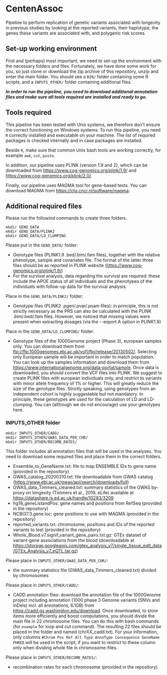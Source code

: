 # CentenAssoc
Pipeline to perform replication of genetic variants associated with longevity in previous studies by looking at the reported variants, their haplotype, the genes these variants are associated with, and polygenic risk scores.

## Set-up working environment
First and (perhaps) most important, we need to set-up the environment with the necessary folders and files. Fortunately, we have done some work for you, so just clone or download the zip archive of this repository, unzip and enter the main folder. You should see a `BIN/` folder containing some R scripts, and a `INPUTS_OTHER/` folder containing additional files. 

***In order to run the pipeline, you need to download additional annotation files and make sure all tools required are installed and ready to go.***

## Tools required
This pipeline has been tested with Unix systems, we therefore don't ensure the correct functioning on Windows systems. To run this pipeline, you need `R` correctly installed and executable on your machine. The list of required packages is checked internally and in case packages are installed.

Beside `R`, make sure that common Unix bash tools are working correctly, for example `awk`, `cut`, `paste`.

In addition, our pipeline uses PLINK (version 1.9 and 2), which can be downloaded from https://www.cog-genomics.org/plink/1.9/ and https://www.cog-genomics.org/plink/2.0/.

Finally, our pipeline uses MAGMA tool for gene-based tests. You can download MAGMA from https://ctg.cncr.nl/software/magma.

## Additional required files
Please run the followind commands to create three folders.
```
mkdir GENO_DATA
mkdir GENO_DATA/PLINK2
mkdir GENO_DATA/LD_CLUMPING
```
Please put in the `GENO_DATA/` folder:
- Genotype files (PLINK1.9 .bed/.bim/.fam files), together with the relative phenotype, sample and covariates file. The format of the latter three files should be as reported in PLINK website (https://www.cog-genomics.org/plink/1.9/)
- For the survival analysis, data regarding the survival are required: these include the APOE status of all individuals and the phenotypes of the individuals with follow-up data for the survival analysis. 

Place in the `GENO_DATA/PLINK2/` folder:
- Genotype files (PLINK2 .pgen/.pvar/.psam files): in principle, this is not strictly necessary as the PRS can also be calculated with the PLINK .bim/.bed/.fam files. However, we noticed that missing values were present when extracting dosages (via the --export A option in PLINK1.9)

Place in the `GENO_DATA/LD_CLUMPING/` folder:
- Genotype files of the 1000Genome project (Phase 3), european samples only. You can download them from ftp://ftp.1000genomes.ebi.ac.uk/vol1/ftp/release/20130502/. Selecting only European sample will be important in order to match population. You can look up the samples information and download them from https://www.internationalgenome.org/data-portal/sample. Once data is downloaded, you should convert the VCF files into PLINK. We suggest to create PLINK files with european individuals only, and restrict to variants with minor allele frequency of 1% or higher. This will greatly reduce the size of the genotype files. Strictly speaking, using genotypes from an independent cohort is highly suggestable but not mandatory. In principle, these genotypes are used for the calculation of LD and LD-clumping. You can (although we do not encourage) use your genotypes here.

### INPUTS_OTHER folder
```
mkdir INPUTS_OTHER/CADD/
mkdir INPUTS_OTHER/GWAS_DATA_PER_CHR/
mkdir INPUTS_OTHER/RECOMB_RATES/
```
This folder includes all annotation files that will be used in the analyses. You need to download some required files and place them in the correct folders.
- Ensemble_to_GeneName.txt: file to map ENSEMBLE IDs to gene name (provided in the repository)
- GWAS_catalog_20200310.txt: file downloadable from GWAS catalog (https://www.ebi.ac.uk/gwas/api/search/downloads/full)
- GWAS_data_Timmers_cleaned.txt: summary statistics of the GWAS by-proxy on longevity (Timmers et al., 2019, eLife) available at https://datashare.is.ed.ac.uk/handle/10283/3209
- hg19_geneListandPos: gene names and positions from RefSeq (provided in the repository)
- NCBI37.3.gene.loc: gene positions to use with MAGMA (provided in the repository)
- reported_variants.txt: chromosome, positions and IDs of the reported variants to test (provided in the repository)
- Whole_Blood.v7.signif_variant_gene_pairs.txt.gz: GTEx dataset of variant-gene associations from the blood (downloadable at https://storage.googleapis.com/gtex_analysis_v7/single_tissue_eqtl_data/GTEx_Analysis_v7_eQTL.tar.gz)

Please place in `INPUTS_OTHER/GWAS_DATA_PER_CHR/`:
- the summary statistics file (GWAS_data_Timmers_cleaned.txt) divided by chromosomes

Please place in `INPUTS_OTHER/CADD/`:
- CADD annotation files: download the annotation file of the 1000Genome project including annotation (1000 phase 3 Genome variants (SNVs and InDels) incl. all annotations, 6.1GB) from https://cadd.gs.washington.edu/download. Once downloaded, to store items more efficiently and boost computations, you should divide the main file in 22 chromosome files. You can do this with bash commands (for `example` for loop and cut command). The resulting 22 files should be placed in the folder and named (chrXX_cadd.txt). For your information, only columns `#Chrom Pos Ref Alt Type AnnoType Consequence GeneName PHRED` will be used in the script, if you want to restrict to these column only when dividing whole file in chromosome-files.

Please place in `INPUTS_OTHER/RECOMB_RATES/`:
- recombination rates for each chromosome (provided in the repository)
